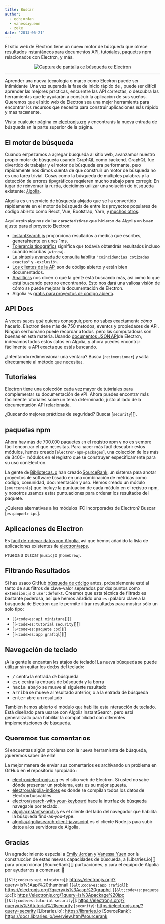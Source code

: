 ```yaml
---
title: Buscar
author:
  - echjordan
  - vanessayuenn
  - zeke
date: '2018-06-21'
---
```


El sitio web de Electron tiene un nuevo motor de búsqueda que ofrece resultados instantáneos para documentos API, tutoriales, paquetes npm relacionados con Electron, y más.

<figure>
  <a href="https://electronjs.org/?query=resize" style="display: block; text-align: center;">
    <img class="screenshot" src="https://user-images.githubusercontent.com/2289/41683719-417ca80a-7490-11e8-9a52-fb145f4251ba.png" alt="Captura de pantalla de búsqueda de Electron">
  </a>
</figure>

---

Aprender una nueva tecnología o marco como Electron puede ser intimidante. Una vez superada la fase de inicio rápido de [](https://github.com/electron/electron-quick-start) , puede ser difícil aprender las mejores prácticas, encuentre las API correctas, o descubra las herramientas que le ayudarán a construir la aplicación de sus sueños. Queremos que el sitio web de Electron sea una mejor herramienta para encontrar los recursos que necesita para construir aplicaciones más rápido y más fácilmente.

Visita cualquier página en [electronjs.org](https://electronjs.org) y encontrarás la nueva entrada de búsqueda en la parte superior de la página.

## El motor de búsqueda

Cuando empezamos a agregar búsqueda al sitio web, avanzamos nuestro propio motor de búsqueda usando GraphQL como backend. GraphQL fue divertido de trabajar y el motor de búsqueda era performante, pero rápidamente nos dimos cuenta de que construir un motor de búsqueda no es una tarea trivial. Cosas como la búsqueda de múltiples palabras y la detección de errores tipográficos requieren mucho trabajo para corregir. En lugar de reinventar la rueda, decidimos utilizar una solución de búsqueda existente: [Algolia](https://algolia.com).

Algolia es un servicio de búsqueda alojado que se ha convertido rápidamente en el motor de búsqueda de entre los proyectos populares de código abierto como React, Vue, Bootstrap, Yarn, y [muchos otros](https://community.algolia.com/docsearch/).

Aquí están algunas de las características que hicieron de Algolia un buen ajuste para el proyecto Electron:

- [InstantSearch.js](https://community.algolia.com/instantsearch.js) proporciona resultados a medida que escribes, generalmente en unos 1ms.
- [Tolerancia tipográfica](https://www.algolia.com/doc/guides/textual-relevance/typo-tolerance/) significa que todavía obtendrás resultados incluso cuando escribas [`widnow`].
- [La sintaxis avanzada de consulta](https://www.algolia.com/doc/api-reference/api-parameters/advancedSyntax/) habilita `"coincidencias cotizadas exactas"` y `-exclusión`.
- [Los clientes de la API](https://www.algolia.com/doc/api-client/javascript/getting-started/) son de código abierto y están bien documentados.
- [Analíticas](https://www.algolia.com/doc/guides/analytics/analytics-overview/) nos dicen lo que la gente está buscando más, así como lo que está buscando pero no encontrando. Esto nos dará una valiosa visión de cómo se puede mejorar la documentación de Electron.
- Algolia es [gratis para proyectos de código abierto](https://www.algolia.com/for-open-source).

## API Docs

A veces sabes *qué* quieres conseguir, pero no sabes exactamente *cómo* hacerlo. Electron tiene más de 750 métodos, eventos y propiedades de API. Ningún ser humano puede recordar a todos, pero las computadoras son buenas en esta materia. Usando [documentos JSON API](https://electronjs.org/blog/api-docs-json-schema)de Electron, indexamos todos estos datos en Algolia, y ahora puedes encontrar fácilmente la API exacta que estás buscando.

¿Intentando redimensionar una ventana? Busca [`redimensionar`] y salta directamente al método que necesitas.

## Tutoriales

Electron tiene una colección cada vez mayor de tutoriales para complementar su documentación de API. Ahora puedes encontrar más fácilmente tutoriales sobre un tema determinado, justo al lado de la documentación API relacionada.

¿Buscando mejores prácticas de seguridad? Buscar [`security`][].

## paquetes npm

Ahora hay más de 700.000 paquetes en el registro npm y no es siempre fácil encontrar el que necesitas. Para hacer más fácil descubrir estos módulos, hemos creado [`electron-npm-packages`], una colección de los más de 3400+ módulos en el registro que se construyen específicamente para su uso con Electron.

La gente de [Bibliotecas. o](https://libraries.io) han creado [SourceRank](https://docs.libraries.io/overview.html#sourcerank), un sistema para anotar proyectos de software basado en una combinación de métricas como código, comunidad, documentación y uso. Hemos creado un módulo [`sourceranks`] que incluye la puntuación de cada módulo en el registro npm, y nosotros usamos estas puntuaciones para ordenar los resultados del paquete.

¿Quieres alternativas a los módulos IPC incorporados de Electron? Buscar [`es:paquete ipc`].

## Aplicaciones de Electron

Es [fácil de indexar datos con Algolia](https://github.com/electron/algolia-indices), así que hemos añadido la lista de aplicaciones existentes de [electron/apps](https://github.com/electron/apps).

Prueba a buscar [`music`] o [`homebrew`].

## Filtrando Resultados

Si has usado GitHub [búsqueda de código](https://github.com/search) antes, probablemente esté al tanto de sus filtros de clave-valor separados por dos puntos como `extension:js` o `user:defunkt`. Creemos que esta técnica de filtrado es bastante poderosa, así que hemos añadido una `es:` palabra clave a la búsqueda de Electron que le permite filtrar resultados para mostrar sólo un solo tipo:

- [`[<code>es:api miniatura`]</code>][]
- [`[<code>es:tutorial security`]</code>][]
- [`[<code>es:paquete ipc`]</code>][]
- [`[<code>es:app grafiql`]</code>][]

## Navegación de teclado

¡A la gente le encantan los atajos de teclado! La nueva búsqueda se puede utilizar sin quitar los dedos del teclado:

- <kbd>/</kbd> centra la entrada de búsqueda
- <kbd>esc</kbd> centra la entrada de búsqueda y la borra
- <kbd>hacia abajo</kbd> se mueve al siguiente resultado
- <kbd>arriba</kbd> se mueve al resultado anterior, o a la entrada de búsqueda
- <kbd>enter</kbd> abre un resultado

También hemos abierto el módulo [](https://github.com/electron/search-with-your-keyboard/) que habilita esta interacción de teclado. Está diseñado para usarse con Algolia InstantSearch, pero está generalizado para habilitar la compatibilidad con diferentes implementaciones de búsqueda.

## Queremos tus comentarios

Si encuentras algún problema con la nueva herramienta de búsqueda, ¡queremos saber de ella!

La mejor manera de enviar sus comentarios es archivando un problema en GitHub en el repositorio apropiado :

- [electron/electronjs.org](https://github.com/electron/electronjs.org) es el sitio web de Electron. Si usted no sabe dónde presentar un problema, esta es su mejor apuesta.
- [electron/algolia-indices](https://github.com/electron/algolia-indices) es donde se compilan todos los datos de Electron buscables.
- [electron/search-with-your-keyboard](https://github.com/electron/search-with-your-keyboard) hace la interfaz de búsqueda navegable por teclado.
- [algolia/instantsearch.js](https://github.com/algolia/instantsearch.js) es el cliente del lado del navegador que habilita la búsqueda find-as-you-type.
- [algolia/algoliasearch-client-javascript](https://github.com/algolia/algoliasearch-client-javascript) es el cliente Node.js para subir datos a los servidores de Algolia.

## Gracias

Un agradecimiento especial a [Emily Jordan](https://github.com/echjordan) y [Vanessa Yuen](https://github.com/vanessayuenn) por la construcción de estas nuevas capacidades de búsqueda, a [Libraries.io][] para proporcionar [SourceRank][] puntuaciones, y para el equipo de Algolia por ayudarnos a comenzar. 🍹

[`[&lt;code>es:api miniatura`]</code>]: https://electronjs.org/?query=is%3Aapi%20thumbnail
[`[&lt;code>es:app grafiql`]</code>]: https://electronjs.org/?query=is%3Aapp%20graphql
[`[&lt;code>es:paquete ipc`]</code>]: https://electronjs.org/?query=is%3Apackage%20ipc
[`[&lt;code>es:tutorial security`]</code>]: https://electronjs.org/?query=is%3Atutorial%20security
[`security`]: https://electronjs.org/?query=security
[Libraries.io]: https://libraries.io
[SourceRank]: https://docs.libraries.io/overview.html#sourcerank